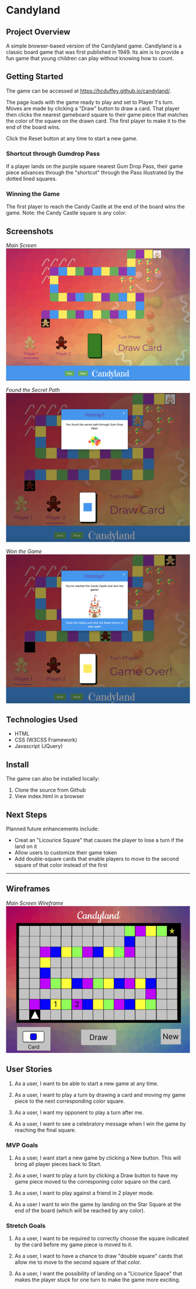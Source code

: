 # Candyland

## Project Overview

A simple browser-based version of the Candyland game. Candlyland is a classic board game that was first published in 1949. Its aim is to provide a fun game that young children can play without knowing how to count.

## Getting Started

The game can be accessed at https://hcduffey.github.io/candyland/.

The page loads with the game ready to play and set to Player 1's turn. Moves are made by clicking a "Draw" button to draw a card. That player then clicks the nearest gameboard square to their game piece that matches the color of the square on the drawn card. The first player to make it to the end of the board wins.

Click the Reset button at any time to start a new game.

### Shortcut through Gumdrop Pass

If a player lands on the purple square nearest Gum Drop Pass, their game piece advances through the "shortcut" through the Pass illustrated by the dotted lined squares.

### Winning the Game

The first player to reach the Candy Castle at the end of the board wins the game. Note: the Candy Castle square is any color.

## Screenshots

_Main Screen_
![image](images/screen_shot.png)

_Found the Secret Path_
![image](images/screen_shot_secret.png)

_Won the Game_
![image](images/screen_shot_win.png)

## Technologies Used

- HTML
- CSS (W3CSS Framework)
- Javascript (JQuery)

## Install

The game can also be installed locally:

1. Clone the source from Github
2. View index.html in a browser

## Next Steps

Planned future enhancements include:

- Creat an "Licourice Square" that causes the player to lose a turn if the land on it
- Allow users to customize their game token
- Add double-square cards that enable players to move to the second square of that color instead of the first

***

## Wireframes

_Main Screen Wireframe_
![image](images/Candyland-Wireframe_main.jpg)

## User Stories

1. As a user, I want to be able to start a new game at any time.

2. As a user, I want to play a turn by drawing a card and moving my game piece to the next corresponding color square.

3. As a user, I want my opponent to play a turn after me.

4. As a user, I want to see a celebratory message when I win the game by reaching the final square.

### MVP Goals

1. As a user, I want start a new game by clicking a New button. This will bring all player pieces back to Start.

2. As a user, I want to play a turn by clicking a Draw button to have my game piece moved to the corresponing color square on the card.

3. As a user, I want to play against a friend in 2 player mode.

4. As a user I want to win the game by landing on the Star Square at the end of the board (which will be reached by any color).

### Stretch Goals

1. As a user, I want to be required to correctly choose the square indicated by the card before my game piece is moved to it.

2. As a user, I want to have a chance to draw "double square" cards that allow me to move to the second square of that color.

3. As a user, I want the possibility of landing on a "Licourice Space" that makes the player stuck for one turn to make the game more exciting.
